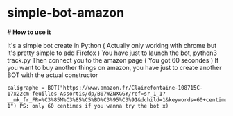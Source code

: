 # simple-bot-amazon

__# How to use it__


It's a simple bot create in Python 
( Actually only working with chrome but  it's pretty simple to add Firefox ) 
You have just to launch the bot, python3 track.py
Then connect you to the amazon page ( You got 60 secondes ) 
If you want to buy another things on amazon, you have just to create another BOT with the actual constructor

```
caligraphe = BOT("https://www.amazon.fr/Clairefontaine-108715C-17x22cm-feuilles-Assortis/dp/B07WZNXGGY/ref=sr_1_1?__mk_fr_FR=%C3%85M%C3%85%C5%BD%C3%95%C3%91&dchild=1&keywords=60+centime&qid=1632825045&sr=8-1") PS: only 60 centimes if you wanna try the bot x)
```
